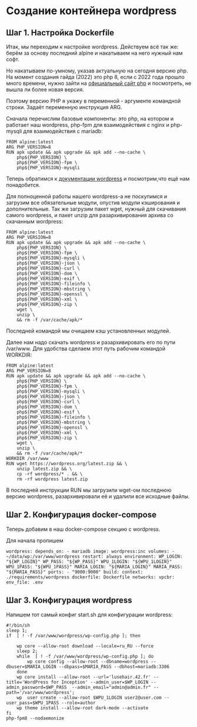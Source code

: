 # Создание контейнера wordpress

## Шаг 1. Настройка Dockerfile

Итак, мы переходим к настройке wordpress.  Действуем всё так же: берём за основу последний alpine и накатываем на него нужный нам софт.

Но накатываем по-умному, указав актуальную на сегодня версию php. На момент создания гайда (2022) это php 8, если с 2022 года прошло много времени, нужно зайти на [официальный сайт php](https://www.php.net/ "официальный сайт php") и посмотреть, не вышла ли более новая версия.

Поэтому версию PHP я укажу в переменной - аргументе командной строки. Задаёт переменную инструкция ARG.

Сначала перечислим базовые компоненты: это php, на котором и работает наш wordpress, php-fpm для взаимодействия с nginx и php-mysqli для взаимодействия с mariadb:

```
FROM alpine:latest
ARG PHP_VERSION=8
RUN apk update && apk upgrade && apk add --no-cache \
    php${PHP_VERSION} \
    php${PHP_VERSION}-fpm \
    php${PHP_VERSION}-mysqli
```

Теперь обратимся к [документации wordpress](https://make.wordpress.org/hosting/handbook/server-environment/ "официальная документация wordpress") и посмотрим,что ещё нам понадобится.

Для полноценной работы нашего wordpress-а не поскупимся и загрузим все обязательные модули, опустив модули кэширования и дополнительные. Так же загрузим пакет wget, нужный для скачивания самого wordpress, и пакет unzip для разархивирования архива со скачанным wordpress:

```
FROM alpine:latest
ARG PHP_VERSION=8
RUN apk update && apk upgrade && apk add --no-cache \
    php${PHP_VERSION} \
    php${PHP_VERSION}-fpm \
    php${PHP_VERSION}-mysqli \
    php${PHP_VERSION}-json \
    php${PHP_VERSION}-curl \
    php${PHP_VERSION}-dom \
    php${PHP_VERSION}-exif \
    php${PHP_VERSION}-fileinfo \
    php${PHP_VERSION}-mbstring \
    php${PHP_VERSION}-openssl \
    php${PHP_VERSION}-xml \
    php${PHP_VERSION}-zip \
    wget \
	unzip \
    && rm -f /var/cache/apk/*
```

Последней командой мы очищаем кэш установленных модулей.

Далее нам надо скачать wordpress и разархивировать его по пути /var/www. Для удобства сделаем этот путь рабочим командой WORKDIR:

```
FROM alpine:latest
ARG PHP_VERSION=8
RUN apk update && apk upgrade && apk add --no-cache \
    php${PHP_VERSION} \
    php${PHP_VERSION}-fpm \
    php${PHP_VERSION}-mysqli \
    php${PHP_VERSION}-json \
    php${PHP_VERSION}-curl \
    php${PHP_VERSION}-dom \
    php${PHP_VERSION}-exif \
    php${PHP_VERSION}-fileinfo \
    php${PHP_VERSION}-mbstring \
    php${PHP_VERSION}-openssl \
    php${PHP_VERSION}-xml \
    php${PHP_VERSION}-zip \
    wget \
	unzip \
    && rm -f /var/cache/apk/*
WORKDIR /var/www
RUN wget https://wordpress.org/latest.zip && \
    unzip latest.zip && \
    cp -rf wordpress/* . && \
    rm -rf wordpress latest.zip
```

В последней инструкции RUN мы загрузили wget-ом последнюю версию wordpress, разархивировали её и удалили все исходные файлы.


## Шаг 2. Конфигурация docker-compose

Теперь добавим в наш docker-compose секцию с wordpress.

Для начала пропишем 

``
    wordpress:
        depends_on:
            - mariadb
        image: wordpress:inc
        volumes:
            - ~/data/wp:/var/www/wordpress
        restart: always
        environment:
            WP_LOGIN: "${WP_LOGIN}"
            WP_PASS: "${WP_PASS}"
            WPU_1LOGIN: "${WPU_1LOGIN}"
            WPU_1PASS: "${WPU_1PASS}"
            MARIA_LOGIN: "${MARIA_LOGIN}"
            MARIA_PASS: "${MARIA_PASS}"
        ports:
            - "9000:9000"
        build:
            context: ./requirements/wordpress
            dockerfile: Dockerfile
        networks:
            vpcbr:
        env_file: .env
``



## Шаг 3. Конфигурация wordpress

Напишем тот самый конфиг start.sh для конфигурации wordpress:

```
#!/bin/sh
sleep 1;
if  [ ! -f /var/www/wordpress/wp-config.php ]; then 
    
    wp core --allow-root download --locale=ru_RU --force 
    sleep 2;
    while  [ ! -f /var/www/wordpress/wp-config.php ]; do   
        wp core config --allow-root --dbname=wordpress --dbuser=$MARIA_LOGIN --dbpass=$MARIA_PASS --dbhost=mariadb:3306
    done 
    wp core install --allow-root --url='lusehair.42.fr' --title='WordPress for Inception' --admin_user=$WP_LOGIN --admin_password=$WP_PASS  --admin_email="admin@admin.fr" --path='/var/www/wordpress';
    wp  user create --allow-root $WPU_1LOGIN user2@user.com --user_pass=$WPU_1PASS --role=author
    wp theme install --allow-root dark-mode --activate     
fi 
php-fpm8 --nodaemonize
```

